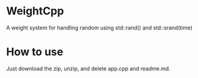 # WeightCpp
A weight system for handling random using std::rand() and std::srand(time)
# How to use
Just download the zip, unzip, and delete app.cpp and readme.md.
